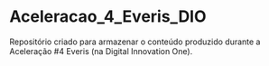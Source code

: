 # Aceleracao_4_Everis_DIO

Repositório criado para armazenar o conteúdo produzido durante a Aceleração #4 Everis (na Digital Innovation One).
